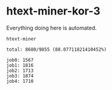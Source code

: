 # htext-miner-kor-3

Everything doing here is automated.

```
htext-miner

total: 8680/9855 (88.07711821410452%)

job0: 1567
job1: 1816
job2: 1713
job3: 1874
job4: 1710
```